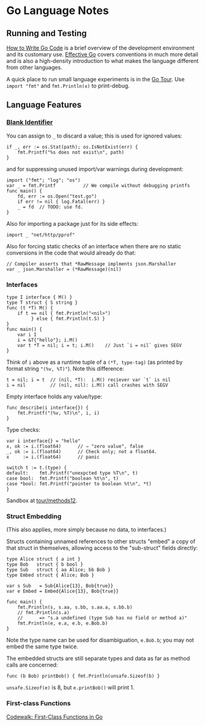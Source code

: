 Go Language Notes
=================

Running and Testing
-------------------

[How to Write Go Code](https://golang.org/doc/code.html) is a brief
overview of the development environment and its customary use.
[Effective Go](https://golang.org/doc/effective_go.html) covers
conventions in much more detail and is also a high-density
introduction to what makes the language different from other
languages.

A quick place to run small language experiments is in the [Go Tour](
https://tour.golang.org/). Use `import "fmt"` and `fmt.Println(x)` to
print-debug.

Language Features
-----------------

### [Blank Identifier](https://golang.org/doc/effective_go.html#blank)

You can assign to `_` to discard a value; this is used for ignored
values:

    if _, err := os.Stat(path); os.IsNotExist(err) {
        fmt.Printf("%s does not exist\n", path)
    }

and for suppressing unused import/var warnings during development:

    import ("fmt"; "log"; "os")
    var _ = fmt.Printf          // We compile without debugging printfs
    func main() {
        fd, err := os.Open("test.go")
        if err != nil { log.Fatal(err) }
        _ = fd  // TODO: use fd.
    }

Also for importing a package just for its side effects:

    import _ "net/http/pprof"

Also for forcing static checks of an interface when there are no
static conversions in the code that would already do that:

    // Compiler asserts that *RawMessage implments json.Marshaller
    var _ json.Marshaller = (*RawMessage)(nil)

### Interfaces

    type I interface { M() }
    type T struct { S string }
    func (t *T) M() {
        if t == nil { fmt.Println("<nil>")
             } else { fmt.Println(t.S) }
    }
    func main() {
        var i I
        i = &T{"hello"}; i.M()
        var t *T = nil; i = t; i.M()    // Just `i = nil` gives SEGV
    }

Think of `i` above as a runtime tuple of a `(*T, type-tag)` (as
printed by format string `"(%v, %T)"`). Note this difference:

    t = nil; i = t  // (nil, *T):  i.M() reciever var `t` is nil
    i = nil         // (nil, nil): i.M() call crashes with SEGV

Empty interface holds any value/type:

    func describe(i interface{}) {
        fmt.Printf("(%v, %T)\n", i, i)
    }

Type checks:

    var i interface{} = "hello"
    x, ok := i.(float64)      // ⇒ "zero value", false
    _, ok := i.(float64)      // Check only; not a float64.
    x     := i.(float64)      // panic

    switch t := t.(type) {
    default:    fmt.Printf("unexpcted type %T\n", t)
    case bool:  fmt.Printf("boolean %t\n", t)
    case *bool: fmt.Printf("pointer to boolean %t\n", *t)
    }

Sandbox at [tour/methods12](https://tour.golang.org/methods/12).


### Struct Embedding

(This also applies, more simply because no data, to interfaces.)

Structs containing unnamed references to other structs "embed" a copy
of that struct in themselves, allowing access to the "sub-struct"
fields directly:

    type Alice struct { a int }
    type Bob   struct { b bool }
    type Sub   struct { aa Alice; bb Bob }
    type Embed struct { Alice; Bob }

    var s Sub   = Sub{Alice{13}, Bob{true}}
    var e Embed = Embed{Alice{13}, Bob{true}}

    func main() {
        fmt.Println(s, s.aa, s.bb, s.aa.a, s.bb.b)
        // fmt.Println(s.a)
        //      => "s.a undefined (type Sub has no field or method a)"
        fmt.Println(e, e.a, e.b, e.Bob.b)
    }

Note the type name can be used for disambiguation, `e.Bob.b`; you may
not embed the same type twice.

The embedded structs are still separate types and data as far as
method calls are concerned:

    func (b Bob) printBob() { fmt.Println(unsafe.Sizeof(b) }

`unsafe.Sizeof(e)` is 8, but `e.printBob()` will print 1.


### First-class Functions

[Codewalk: First-Class Functions in Go](
https://golang.org/doc/codewalk/functions/)
